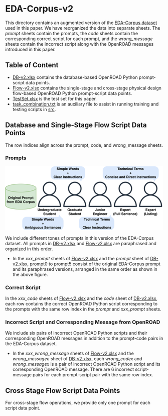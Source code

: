 # EDA-Corpus-v2

This directory contains an augmented version of the [EDA-Corpus dataset](https://ieeexplore.ieee.org/document/10691774) used in this paper. We have reorganized the data into separate sheets. The *prompt* sheets contain the prompts, the *code* sheets contain the corresponding correct script for each prompt, and the *wrong_message* sheets contain the incorrect script along with the OpenROAD messages introduced in this paper.

## Table of Content
  - [DB-v2.xlsx](./DB-v2.xlsx) contains the database-based OpenROAD Python prompt-script data points.
  - [Flow-v2.xlsx](./Flow-v2.xlsx) contains the single-stage and cross-stage physical design flow-based OpenROAD Python prompt-script data points.
  - [TestSet.xlsx](./TestSet.xlsx) is the test set for this paper.
  - [task_combination.txt](./task_combinations.txt) is an auxiliary file to assist in running training and testing scripts in [src](../src).

## Database and Single-Stage Flow Script Data Points

The row indices align across the prompt, code, and wrong_message sheets.

### Prompts
![tones](../Image/tones.png)

We include different tones of prompts in this version of the EDA-Corpus dataset. All prompts in [DB-v2.xlsx](./DB-v2.xlsx) and [Flow-v2.xlsx](./Flow-v2.xlsx) are paraphrased and organized in this order.

  - In the *xxx_prompt* sheets of [Flow-v2.xlsx](./Flow-v2.xlsx) and the *prompt* sheet of [DB-v2.xlsx](./DB-v2.xlsx), prompt0 to prompt5 consist of the original EDA-Corpus prompt and its paraphrased versions, arranged in the same order as shown in the above figure.

### Correct Script

In the *xxx_code* sheets of [Flow-v2.xlsx](./Flow-v2.xlsx) and the *code* sheet of [DB-v2.xlsx](./DB-v2.xlsx), each row contains the correct OpenROAD Python script corresponding to the prompts with the same row index in the *prompt* and *xxx_prompt* sheets.

### Incorrect Script and Corresponding Message from OpenROAD

We include six pairs of incorrect OpenROAD Python scripts and their corresponding OpenROAD messages in addition to the prompt-code pairs in the EDA-Corpus dataset.

  - In the *xxx_wrong_message* sheets of [Flow-v2.xlsx](./Flow-v2.xlsx) and the *wrong_messagee* sheet of [DB-v2.xlsx](./DB-v2.xlsx), each *wrong_codex* and *wrong_messagex* is a pair of incorrect OpenROAD Python script and its corresponding OpenROAD message. There are 6 incorrect script-message pairs for each prompt-script pair with the same row index.

## Cross Stage Flow Script Data Points
For cross-stage flow operations, we provide only one prompt for each script data point.